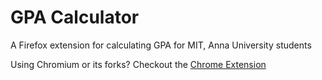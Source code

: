 # GPA Calculator

A Firefox extension for calculating GPA for MIT, Anna University students

Using Chromium or its forks? Checkout the [Chrome Extension](https://github.com/PragadeshBS/gpaCalcChromeExt)
